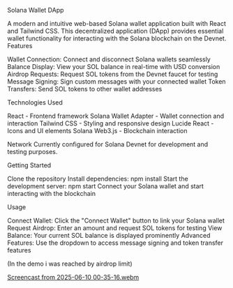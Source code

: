 Solana Wallet DApp


A modern and intuitive web-based Solana wallet application built with React and Tailwind CSS. This decentralized application (DApp) provides essential wallet functionality for interacting with the Solana blockchain on the Devnet.
Features

Wallet Connection: Connect and disconnect Solana wallets seamlessly
Balance Display: View your SOL balance in real-time with USD conversion
Airdrop Requests: Request SOL tokens from the Devnet faucet for testing
Message Signing: Sign custom messages with your connected wallet
Token Transfers: Send SOL tokens to other wallet addresses

Technologies Used

React - Frontend framework
Solana Wallet Adapter - Wallet connection and interaction
Tailwind CSS - Styling and responsive design
Lucide React - Icons and UI elements
Solana Web3.js - Blockchain interaction

Network
Currently configured for Solana Devnet for development and testing purposes.


Getting Started

Clone the repository
Install dependencies: npm install
Start the development server: npm start
Connect your Solana wallet and start interacting with the blockchain

Usage

Connect Wallet: Click the "Connect Wallet" button to link your Solana wallet
Request Airdrop: Enter an amount and request SOL tokens for testing
View Balance: Your current SOL balance is displayed prominently
Advanced Features: Use the dropdown to access message signing and token transfer features

(In the demo i was reached by airdrop limit)

[Screencast from 2025-06-10 00-35-16.webm](https://github.com/user-attachments/assets/25017296-acbd-40fb-9a2a-262d812d661c)


